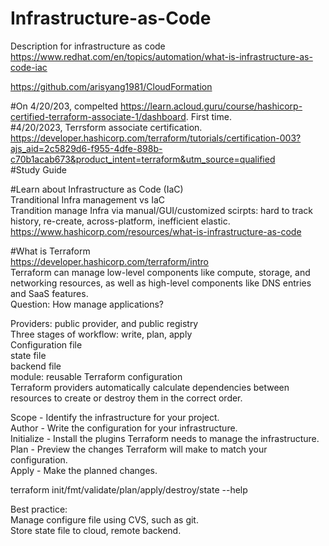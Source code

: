 # Infrastructure-as-Code
Description for infrastructure as code \
https://www.redhat.com/en/topics/automation/what-is-infrastructure-as-code-iac

https://github.com/arisyang1981/CloudFormation  

#On 4/20/203, compelted https://learn.acloud.guru/course/hashicorp-certified-terraform-associate-1/dashboard. First time.  
#4/20/2023, Terrsform associate certification.  
https://developer.hashicorp.com/terraform/tutorials/certification-003?ajs_aid=2c5829d6-f955-4dfe-898b-c70b1acab673&product_intent=terraform&utm_source=qualified  
#Study Guide  

#Learn about Infrastructure as Code (IaC)  
Tranditional Infra management vs IaC  
Trandition manage Infra via manual/GUI/customized scirpts: hard to track history, re-create, across-platform, inefficient elastic.  
https://www.hashicorp.com/resources/what-is-infrastructure-as-code  

#What is Terraform  
https://developer.hashicorp.com/terraform/intro  
Terraform can manage low-level components like compute, storage, and networking resources, as well as high-level components like DNS entries and SaaS features.  
Question: How manage applications?  


Providers: public provider, and public registry  
Three stages of workflow: write, plan, apply  
Configuration file  
state file  
backend file  
module: reusable Terraform configuration  
Terraform providers automatically calculate dependencies between resources to create or destroy them in the correct order.  

Scope - Identify the infrastructure for your project.  
Author - Write the configuration for your infrastructure.  
Initialize - Install the plugins Terraform needs to manage the infrastructure.  
Plan - Preview the changes Terraform will make to match your configuration.  
Apply - Make the planned changes.  


terraform init/fmt/validate/plan/apply/destroy/state --help


Best practice:  
Manage configure file using CVS, such as git.  
Store state file to cloud, remote backend.
